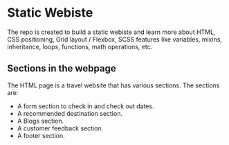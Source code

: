 # Static Webiste

The repo is created to build a static webiste and learn more about HTML, CSS positioning, Grid layout / Flexbox, SCSS features like variables, mixins, inheritance, loops, functions, math operations, etc.

## Sections in the webpage
The HTML page is a travel website that has various sections. The sections are:
* A form section to check in and check out dates.
* A recommended destination section.
* A Blogs section.
* A customer feedback section.
* A footer section.